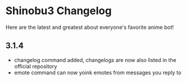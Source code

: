 # Shinobu3 Changelog

Here are the latest and greatest about everyone's favorite anime bot!

## 3.1.4

* changelog command added, changelogs are now also listed in the official repository
* emote command can now yoink emotes from messages you reply to